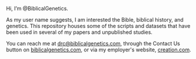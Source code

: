 Hi, I’m @BiblicalGenetics.

As my user name suggests, I am interested the Bible, biblical history, and genetics. This repository houses some of the scripts and datasets that have been used in several of my papers and unpublished studies.

You can reach me at drc@biblicalgenetics.com, through the Contact Us button on [biblicalgenetics.com](https://biblicalgenetics.com/), or via my employer's website, [creation.com](https://creation.com/).
